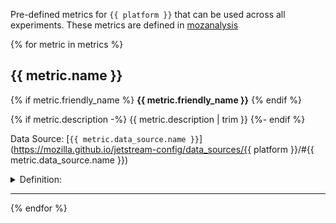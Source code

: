 Pre-defined metrics for `{{ platform }}` that can be used across all experiments. These metrics are defined in [mozanalysis](https://github.com/mozilla/mozanalysis/tree/main/src/mozanalysis/metrics)

{% for metric in metrics %}
## {{ metric.name }}

{% if metric.friendly_name %}
**{{ metric.friendly_name }}**
{% endif %}

{% if metric.description -%}
{{ metric.description | trim }}
{%- endif %}

Data Source: [`{{ metric.data_source.name }}`](https://mozilla.github.io/jetstream-config/data_sources/{{ platform }}/#{{ metric.data_source.name }})

<details>
<summary>Definition:</summary>

```sql
{{ metric.select_expr | trim }}
```
</details>

---

{% endfor %}

